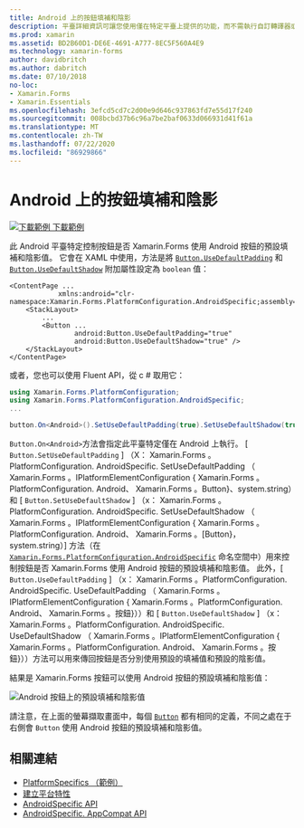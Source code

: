 ```yaml
---
title: Android 上的按鈕填補和陰影
description: 平臺詳細資訊可讓您使用僅在特定平臺上提供的功能，而不需執行自訂轉譯器或效果。 本文說明如何使用 Android 平臺特定的，其使用 Android 按鈕的預設填補和陰影值。
ms.prod: xamarin
ms.assetid: BD2B60D1-DE6E-4691-A777-8EC5F560A4E9
ms.technology: xamarin-forms
author: davidbritch
ms.author: dabritch
ms.date: 07/10/2018
no-loc:
- Xamarin.Forms
- Xamarin.Essentials
ms.openlocfilehash: 3efcd5cd7c2d00e9d646c937863fd7e55d17f240
ms.sourcegitcommit: 008bcbd37b6c96a7be2baf0633d066931d41f61a
ms.translationtype: MT
ms.contentlocale: zh-TW
ms.lasthandoff: 07/22/2020
ms.locfileid: "86929866"
---
```

# <a name="button-padding-and-shadows-on-android"></a>Android 上的按鈕填補和陰影

[![下載範例](~/media/shared/download.png) 下載範例](https://docs.microsoft.com/samples/xamarin/xamarin-forms-samples/userinterface-platformspecifics)

此 Android 平臺特定控制按鈕是否 Xamarin.Forms 使用 Android 按鈕的預設填補和陰影值。 它會在 XAML 中使用，方法是將 [`Button.UseDefaultPadding`](xref:Xamarin.Forms.PlatformConfiguration.AndroidSpecific.Button.UseDefaultPaddingProperty) 和 [`Button.UseDefaultShadow`](xref:Xamarin.Forms.PlatformConfiguration.AndroidSpecific.Button.UseDefaultShadowProperty) 附加屬性設定為 `boolean` 值：

```xaml
<ContentPage ...
            xmlns:android="clr-namespace:Xamarin.Forms.PlatformConfiguration.AndroidSpecific;assembly=Xamarin.Forms.Core">
    <StackLayout>
        ...
        <Button ...
                android:Button.UseDefaultPadding="true"
                android:Button.UseDefaultShadow="true" />         
    </StackLayout>
</ContentPage>
```

或者，您也可以使用 Fluent API，從 c # 取用它：

```csharp
using Xamarin.Forms.PlatformConfiguration;
using Xamarin.Forms.PlatformConfiguration.AndroidSpecific;
...

button.On<Android>().SetUseDefaultPadding(true).SetUseDefaultShadow(true);
```

`Button.On<Android>`方法會指定此平臺特定僅在 Android 上執行。 [ `Button.SetUseDefaultPadding` ] （X： Xamarin.Forms 。PlatformConfiguration. AndroidSpecific. SetUseDefaultPadding （ Xamarin.Forms 。IPlatformElementConfiguration { Xamarin.Forms 。PlatformConfiguration. Android、 Xamarin.Forms 。Button}、system.string）和 [ `Button.SetUseDefaultShadow` ] （x： Xamarin.Forms 。PlatformConfiguration. AndroidSpecific. SetUseDefaultShadow （ Xamarin.Forms 。IPlatformElementConfiguration { Xamarin.Forms 。PlatformConfiguration. Android、 Xamarin.Forms 。[Button}，system.string）] 方法（在 [`Xamarin.Forms.PlatformConfiguration.AndroidSpecific`](xref:Xamarin.Forms.PlatformConfiguration.AndroidSpecific) 命名空間中）用來控制按鈕是否 Xamarin.Forms 使用 Android 按鈕的預設填補和陰影值。 此外，[ `Button.UseDefaultPadding` ] （x： Xamarin.Forms 。PlatformConfiguration. AndroidSpecific. UseDefaultPadding （ Xamarin.Forms 。IPlatformElementConfiguration { Xamarin.Forms 。PlatformConfiguration. Android、 Xamarin.Forms 。按鈕}））和 [ `Button.UseDefaultShadow` ] （x： Xamarin.Forms 。PlatformConfiguration. AndroidSpecific. UseDefaultShadow （ Xamarin.Forms 。IPlatformElementConfiguration { Xamarin.Forms 。PlatformConfiguration. Android、 Xamarin.Forms 。按鈕}））方法可以用來傳回按鈕是否分別使用預設的填補值和預設的陰影值。

結果是 Xamarin.Forms 按鈕可以使用 Android 按鈕的預設填補和陰影值：

![Android 按鈕上的預設填補和陰影值](button-padding-shadow-images/button-padding-and-shadow.png)

請注意，在上面的螢幕擷取畫面中，每個 [`Button`](xref:Xamarin.Forms.Button) 都有相同的定義，不同之處在于右側會 `Button` 使用 Android 按鈕的預設填補和陰影值。

## <a name="related-links"></a>相關連結

- [PlatformSpecifics （範例）](https://docs.microsoft.com/samples/xamarin/xamarin-forms-samples/userinterface-platformspecifics)
- [建立平台特性](~/xamarin-forms/platform/platform-specifics/index.md#creating-platform-specifics)
- [AndroidSpecific API](xref:Xamarin.Forms.PlatformConfiguration.AndroidSpecific)
- [AndroidSpecific. AppCompat API](xref:Xamarin.Forms.PlatformConfiguration.AndroidSpecific.AppCompat)
